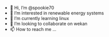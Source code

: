 - 👋 Hi, I’m @spookie70
- 👀 I’m interested in renewable energy systems
- 🌱 I’m currently learning linux
- 💞️ I’m looking to collaborate on wekan
- 📫 How to reach me ...

<!---
spookie70/spookie70 is a ✨ special ✨ repository because its `README.md` (this file) appears on your GitHub profile.
You can click the Preview link to take a look at your changes.
--->
